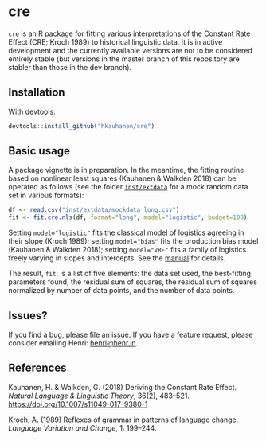 # cre

`cre` is an R package for fitting various interpretations of the Constant Rate Effect (CRE; Kroch 1989) to historical linguistic data. It is in active development and the currently available versions are not to be considered entirely stable (but versions in the master branch of this repository are stabler than those in the dev branch).


## Installation

With devtools:

``` r
devtools::install_github("hkauhanen/cre")
```


## Basic usage

A package vignette is in preparation. In the meantime, the fitting routine based on nonlinear least squares (Kauhanen & Walkden 2018) can be operated as follows (see the folder [`inst/extdata`](inst/extdata) for a mock random data set in various formats):

``` r
df <- read.csv("inst/extdata/mockdata_long.csv")
fit <- fit.cre.nls(df, format="long", model="logistic", budget=100)
```

Setting `model="logistic"` fits the classical model of logistics agreeing in their slope (Kroch 1989); setting `model="bias"` fits the production bias model (Kauhanen & Walkden 2018); setting `model="VRE"` fits a family of logistics freely varying in slopes and intercepts. See the [manual](cre.pdf) for details.

The result, `fit`, is a list of five elements: the data set used, the best-fitting parameters found, the residual sum of squares, the residual sum of squares normalized by number of data points, and the number of data points.


## Issues?

If you find a bug, please file an [issue](https://github.com/hkauhanen/cre/issues). If you have a feature request, please consider emailing Henri: [henri@henr.in](mailto:henri@henr.in).


## References

Kauhanen, H. & Walkden, G. (2018) Deriving the Constant Rate Effect. *Natural Language & Linguistic Theory*, 36(2), 483–521. <https://doi.org/10.1007/s11049-017-9380-1>

Kroch, A. (1989) Reflexes of grammar in patterns of language change. *Language Variation and Change*, 1: 199–244. 
